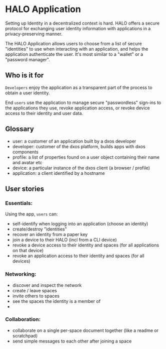 # HALO Application

Setting up Identity in a decentralized context is hard. HALO offers a secure protocol for exchanging user identity information with applications in a privacy-preserving manner.

The HALO Application allows users to choose from a list of secure "identities" to use when interacting with an application, and helps the application authenticate the user. It's most similar to a "wallet" or a "password manager".

## Who is it for
`Developers` enjoy the application as a transparent part of the process to obtain a user identity.

End `users` use the application to manage secure "passwordless" sign-ins to the applications they use, revoke application access, or revoke device access to their identity and user data.


## Glossary
- user: a customer of an application built by a dxos developer
- developer: customer of the dxos platform, builds apps with dxos components
- profile: a list of properties found on a user object containing their name and avatar etc
- device: a particular instance of the dxos client (a browser / profile)
- application: a client identified by a hostname

## User stories

### Essentials:
Using the app, `users` can:
- self-identify when logging into an application (choose an identity)
- create/destroy "identities"
- recover an identity from a paper key
- join a device to their HALO (incl from a CLI device)
- revoke a device access to their identity and spaces (for all applications on that device)
- revoke an application access to their identity and spaces (for all devices)

### Networking: 
- discover and inspect the network
- create / leave spaces
- invite others to spaces
- see the spaces the identity is a member of
- 
### Collaboration:
- collaborate on a single per-space document together (like a readme or scratchpad)
- send simple messages to each other after joining a space